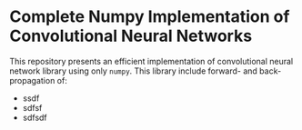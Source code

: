 # Complete Numpy Implementation of Convolutional Neural Networks

This repository presents an efficient implementation of convolutional neural network library using only `numpy`. This library include forward- and back-propagation of:
- ssdf
- sdfsf
- sdfsdf
